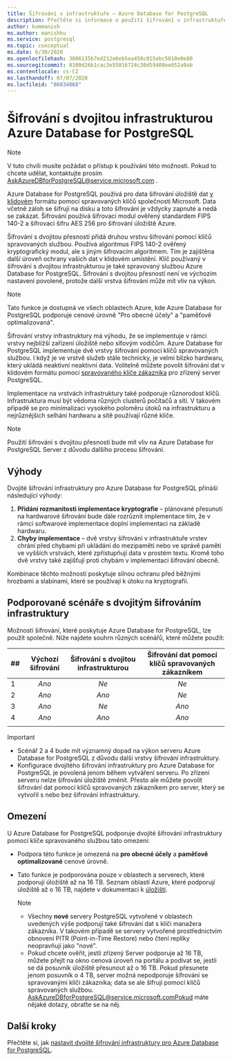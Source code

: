 ```yaml
---
title: Šifrování v infrastruktuře – Azure Database for PostgreSQL
description: Přečtěte si informace o použití šifrování v infrastruktuře pro přidání druhé vrstvy šifrování pomocí klíčů spravovaných službou.
author: kummanish
ms.author: manishku
ms.service: postgresql
ms.topic: conceptual
ms.date: 6/30/2020
ms.openlocfilehash: 3806135b7ed212e6eb5ea458c015ebc5810e0e80
ms.sourcegitcommit: 0100d26b1cac3e55016724c30d59408ee052a9ab
ms.contentlocale: cs-CZ
ms.lasthandoff: 07/07/2020
ms.locfileid: "86034868"
---
```

# <a name="azure-database-for-postgresql-infrastructure-double-encryption"></a>Šifrování s dvojitou infrastrukturou Azure Database for PostgreSQL

> [!NOTE]
> V tuto chvíli musíte požádat o přístup k používání této možnosti. Pokud to chcete udělat, kontaktujte prosím AskAzureDBforPostgreSQL@service.microsoft.com .

Azure Database for PostgreSQL používá pro data šifrování úložiště dat [v klidovém](concepts-security.md#at-rest) formátu pomocí spravovaných klíčů společnosti Microsoft. Data včetně záloh se šifrují na disku a toto šifrování je vždycky zapnuté a nedá se zakázat. Šifrování používá šifrovací modul ověřený standardem FIPS 140-2 a šifrovací šifru AES 256 pro šifrování úložiště Azure.

Šifrování s dvojitou přesností přidá druhou vrstvu šifrování pomocí klíčů spravovaných službou. Používá algoritmus FIPS 140-2 ověřený kryptografický modul, ale s jiným šifrovacím algoritmem. Tím je zajištěna další úroveň ochrany vašich dat v klidovém umístění. Klíč používaný v šifrování s dvojitou infrastrukturou je také spravovaný službou Azure Database for PostgreSQL. Šifrování s dvojitou přesností není ve výchozím nastavení povolené, protože další vrstva šifrování může mít vliv na výkon.

> [!NOTE]
> Tato funkce je dostupná ve všech oblastech Azure, kde Azure Database for PostgreSQL podporuje cenové úrovně "Pro obecné účely" a "paměťově optimalizovaná".

Šifrování vrstvy infrastruktury má výhodu, že se implementuje v rámci vrstvy nejbližší zařízení úložiště nebo síťovým vodičům. Azure Database for PostgreSQL implementuje dvě vrstvy šifrování pomocí klíčů spravovaných službou. I když je ve vrstvě služeb stále technicky, je velmi blízko hardwaru, který ukládá neaktivní neaktivní data. Volitelně můžete povolit šifrování dat v klidovém formátu pomocí [spravovaného klíče zákazníka](concepts-data-encryption-postgresql.md) pro zřízený server PostgreSQL.  

Implementace na vrstvách infrastruktury také podporuje různorodost klíčů. Infrastruktura musí být vědoma různých clusterů počítačů a sítí. V takovém případě se pro minimalizaci vysokého poloměru útoků na infrastrukturu a nejrůznějších selhání hardwaru a sítě používají různé klíče. 

> [!NOTE]
> Použití šifrování s dvojitou přesností bude mít vliv na Azure Database for PostgreSQL Server z důvodu dalšího procesu šifrování.

## <a name="benefits"></a>Výhody

Dvojité šifrování infrastruktury pro Azure Database for PostgreSQL přináší následující výhody:

1. **Přidání rozmanitosti implementace kryptografie** – plánované přesunutí na hardwarové šifrování bude dále rozrůznit implementace tím, že v rámci softwarové implementace doplní implementaci na základě hardwaru.
2. **Chyby implementace** – dvě vrstvy šifrování v infrastruktuře vrstev chrání před chybami při ukládání do mezipaměti nebo ve správě paměti ve vyšších vrstvách, které zpřístupňují data v prostém textu. Kromě toho dvě vrstvy také zajišťují proti chybám v implementaci šifrování obecně.

Kombinace těchto možností poskytuje silnou ochranu před běžnými hrozbami a slabinami, které se používají k útoku na kryptografii.

## <a name="supported-scenarios-with-infrastructure-double-encryption"></a>Podporované scénáře s dvojitým šifrováním infrastruktury

Možnosti šifrování, které poskytuje Azure Database for PostgreSQL, lze použít společně. Níže najdete souhrn různých scénářů, které můžete použít:

|  ##   | Výchozí šifrování | Šifrování s dvojitou infrastrukturou | Šifrování dat pomocí klíčů spravovaných zákazníkem  |
|:------|:------------------:|:--------------------------------:|:--------------------------------------------:|
| 1     | *Ano*              | *Ne*                             | *Ne*                                         |
| 2     | *Ano*              | *Ano*                            | *Ne*                                         |
| 3     | *Ano*              | *Ne*                             | *Ano*                                        |
| 4     | *Ano*              | *Ano*                            | *Ano*                                        |
|       |                    |                                  |                                              |

> [!Important]
> - Scénář 2 a 4 bude mít významný dopad na výkon serveru Azure Database for PostgreSQL z důvodu další vrstvy šifrování infrastruktury.
> - Konfigurace dvojitého šifrování infrastruktury pro Azure Database for PostgreSQL je povolená jenom během vytváření serveru. Po zřízení serveru nelze šifrování úložiště změnit. Přesto ale můžete povolit šifrování dat pomocí klíčů spravovaných zákazníkem pro server, který se vytvořil s nebo bez šifrování infrastruktury.

## <a name="limitations"></a>Omezení

U Azure Database for PostgreSQL podporuje dvojité šifrování infrastruktury pomocí klíče spravovaného službou tato omezení:

* Podpora této funkce je omezená na **pro obecné účely** a **paměťově optimalizované** cenové úrovně.
* Tato funkce je podporována pouze v oblastech a serverech, které podporují úložiště až na 16 TB. Seznam oblastí Azure, které podporují úložiště až o 16 TB, najdete v dokumentaci k [úložišti](concepts-pricing-tiers.md#storage).

    > [!NOTE]
    > - Všechny **nové** servery PostgreSQL vytvořené v oblastech uvedených výše podporují také šifrování dat s klíči manažera zákazníka. V takovém případě se servery vytvořené prostřednictvím obnovení PITR (Point-in-Time Restore) nebo čtení repliky neopravňují jako "nové".
    > - Pokud chcete ověřit, jestli zřízený Server podporuje až 16 TB, můžete přejít na okno cenová úroveň na portálu a podívat se, jestli se dá posuvník úložiště přesunout až o 16 TB. Pokud přesunete jenom posuvník o 4 TB, server možná nepodporuje šifrování se spravovanými klíči zákazníka; data se ale šifrují pomocí klíčů spravovaných službou. AskAzureDBforPostgreSQL@service.microsoft.comPokud máte nějaké dotazy, obraťte se na něj.

## <a name="next-steps"></a>Další kroky

Přečtěte si, jak [nastavit dvojité šifrování infrastruktury pro Azure Database for PostgreSQL](howto-double-encryption.md).